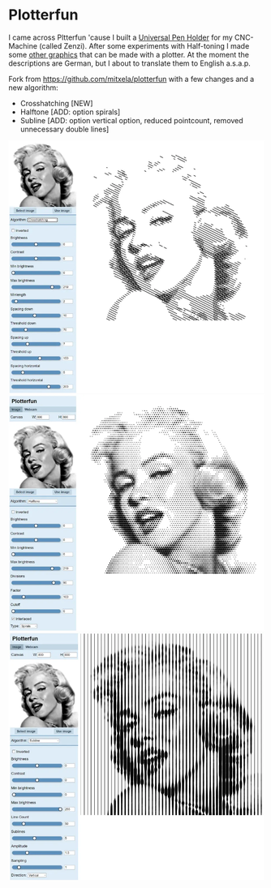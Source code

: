 # Plotterfun

I came across Pltterfun 'cause I built a [Universal Pen Holder](https://www.zenziwerken.de/Nachbauen/Universal-Pen-Holder) for my CNC-Machine (called Zenzi). After some experiments with Half-toning I made some [other graphics](https://www.zenziwerken.de/Plottgrafiken) that can be made with a plotter. At the moment the descriptions are German, but I about to translate them to English a.s.a.p.

Fork from https://github.com/mitxela/plotterfun with a few changes and a new algorithm:
* Crosshatching [NEW]
* Halftone [ADD: option spirals]
* Subline [ADD: option vertical option, reduced pointcount, removed unnecessary double lines]


![crosshatching](/screenshots/crosshatching.webp)
![halftone_spirals](/screenshots/halftone_spirals.webp)
![subline-vertical](/screenshots/subline-vertical.webp)
